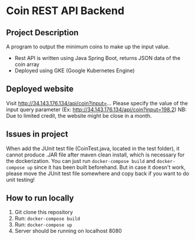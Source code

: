 # Coin REST API Backend

## Project Description
A program to output the minimum coins to make up the input value.
- Rest API is written using Java Spring Boot, returns JSON data of the coin array
- Deployed using GKE (Google Kubernetes Engine)

## Deployed website
Visit http://34.143.176.134/api/coin?input=...
Please specify the value of the input query parameter (Ex: http://34.143.176.134/api/coin?input=198.2)
NB: Due to limited credit, the website might be close in a month.

## Issues in project
When add the JUnit test file (CoinTest.java, located in the test folder), it cannot produce .JAR file after maven clean install, which is necessary for the dockerization.
You can just run `docker-compose build` and `docker-compose up` since it has been built beforehand.
But in case it doesn't work, please move the JUnit test file somewhere and copy back if you want to do unit testing!

## How to run locally
1. Git clone this repository
2. Run: `docker-compose build`
3. Run: `docker-compose up`
4. Server should be running on localhost 8080
